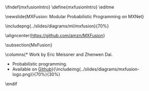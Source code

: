 \ifndef{mxfusionIntro}
\define{mxfusionIntro}
\editme

\newslide{MXFusion: Modular Probabilistic Programming on MXNet}

\includepng{../slides/diagrams/ml/mxfusion}{70%}

\aligncenter{<https://github.com/amzn/MXFusion>}

\subsection{MxFusion}

\columns{* Work by Eric Meissner and Zhenwen Dai.
* Probabilistic programming.
* Available on [Github](https://github.com/amzn/mxfusion)}{\includeimg{../slides/diagrams/mxfusion-logo.png}}{70%}{30%}

\endif
